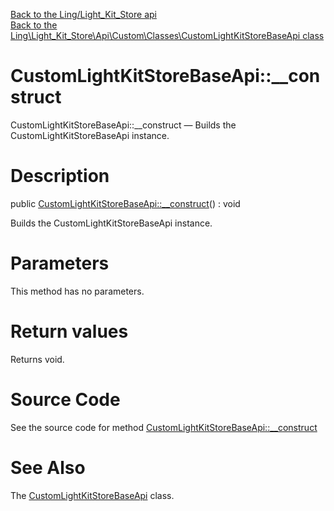 [Back to the Ling/Light_Kit_Store api](https://github.com/lingtalfi/Light_Kit_Store/blob/master/doc/api/Ling/Light_Kit_Store.md)<br>
[Back to the Ling\Light_Kit_Store\Api\Custom\Classes\CustomLightKitStoreBaseApi class](https://github.com/lingtalfi/Light_Kit_Store/blob/master/doc/api/Ling/Light_Kit_Store/Api/Custom/Classes/CustomLightKitStoreBaseApi.md)


CustomLightKitStoreBaseApi::__construct
================



CustomLightKitStoreBaseApi::__construct — Builds the CustomLightKitStoreBaseApi instance.




Description
================


public [CustomLightKitStoreBaseApi::__construct](https://github.com/lingtalfi/Light_Kit_Store/blob/master/doc/api/Ling/Light_Kit_Store/Api/Custom/Classes/CustomLightKitStoreBaseApi/__construct.md)() : void




Builds the CustomLightKitStoreBaseApi instance.




Parameters
================

This method has no parameters.


Return values
================

Returns void.








Source Code
===========
See the source code for method [CustomLightKitStoreBaseApi::__construct](https://github.com/lingtalfi/Light_Kit_Store/blob/master/Api/Custom/Classes/CustomLightKitStoreBaseApi.php#L21-L24)


See Also
================

The [CustomLightKitStoreBaseApi](https://github.com/lingtalfi/Light_Kit_Store/blob/master/doc/api/Ling/Light_Kit_Store/Api/Custom/Classes/CustomLightKitStoreBaseApi.md) class.



